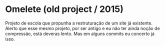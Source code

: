 # Omelete (old project / 2015)
Projeto de escola que propunha a restruturação de um site já existente.
Alerto que esse mesmo projeto, por ser antigo e eu não ter ainda noção de compressão, está deveras lento. Mas em alguns commits eu concerto já isso.
